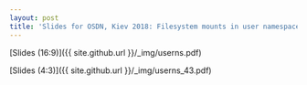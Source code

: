 ```yaml
---
layout: post
title: 'Slides for OSDN, Kiev 2018: Filesystem mounts in user namespaces'
---
```


[Slides (16:9)]({{ site.github.url }}/_img/userns.pdf)

[Slides (4:3)]({{ site.github.url }}/_img/userns_43.pdf)

